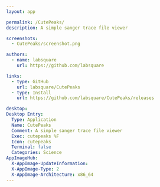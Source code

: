 ```yaml
---
layout: app

permalink: /CutePeaks/
description: A simple sanger trace file viewer

screenshots:
  - CutePeaks/screenshot.png

authors:
  - name: labsquare
    url: https://github.com/labsquare

links:
  - type: GitHub
    url: labsquare/CutePeaks
  - type: Install
    url: https://github.com/labsquare/CutePeaks/releases

desktop:
Desktop Entry:
  Type: Application
  Name: CutePeaks
  Comment: A simple sanger trace file viewer
  Exec: cutepeaks %F
  Icon: cutepeaks
  Terminal: false
  Categories: Science
AppImageHub:
  X-AppImage-UpdateInformation: 
  X-AppImage-Type: 2
  X-AppImage-Architecture: x86_64
---
```

